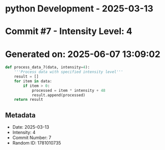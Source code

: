 ﻿# python Development - 2025-03-13
# Commit #7 - Intensity Level: 4
# Generated on: 2025-06-07 13:09:02
```python
def process_data_7(data, intensity=4):
    '''Process data with specified intensity level'''
    result = []
    for item in data:
        if item > 0:
            processed = item * intensity + 48
            result.append(processed)
    return result
```
## Metadata
- Date: 2025-03-13
- Intensity: 4
- Commit Number: 7
- Random ID: 1781010735
